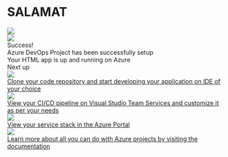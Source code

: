 # SALAMAT

 <!Doctype html>
<html>

<head>
     <title>HTML Application</title>
	 <link href="css/site.css" rel="stylesheet">
</head>

<body>
    <div class="main-container">
        <div class="cloud-image">
            <img src="img/successCloudNew.svg" />
        </div>
        <div class="content">
            <div class="tweet-container">
            <a href="http://twitter.com/intent/tweet/?text=I%20just%20created%20a%20new%20HTML%20website%20on%20Azure%20using%20Azure%20DevOps%20Project&hashtags=AzureDevOpsProject%2CVSTS%20%40Azure%20%40VSTS">
                <img src="img/tweetThis.svg" />
            </a>            
        </div>
            <div class="content-body">
                <div class="success-text">Success!</div>
                <div class="description line-1"> Azure DevOps Project has been successfully setup</div>
                <div class="description line-2"> Your HTML app is up and running on Azure</div>
                <div class="next-steps-container">
                    <div class="next-steps-header">Next up</div>
                    <div class="next-steps-body">
                        <div class="step">
                            <div class="step-icon">
                                <img src="img/cloneWhite.svg">
                            </div>
                            <div class="step-text"><a href="https://go.microsoft.com/fwlink/?linkid=862409">Clone your code repository and start developing your application on IDE of your choice</a></div>
                        </div>
                        <div class="step">
                            <div class="step-icon">
                                <img src="img/deployWhite.svg">
                            </div>
                            <div class="step-text"><a href="https://go.microsoft.com/fwlink/?linkid=862410">View your CI/CD pipeline on Visual Studio Team Services and customize it as per your needs</a></div>
                        </div>
                        <div class="step">
                            <div class="step-icon">
                                <img src="img/stackWhite.svg">
                            </div>
                            <div class="step-text"><a href="http://portal.azure.com">View your service stack in the Azure Portal</a></div>
                        </div>
                        <div class="step">
                            <div class="step-icon">
                                <img src="img/lightbulbWhite.svg">
                            </div>
                            <div class="step-text"><a href="https://go.microsoft.com/fwlink/?linkid=862126">Learn more about all you can do with Azure projects by visiting the documentation</a></div>
                        </div>
                    </div>
                </div>
            </div>
        </div>
    </div>
</body>

</html>

